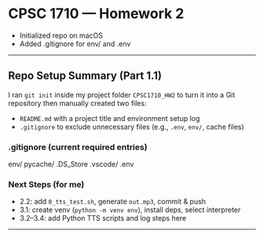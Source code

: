 # CPSC 1710 — Homework 2
- Initialized repo on macOS
- Added .gitignore for env/ and .env
---
## Repo Setup Summary (Part 1.1)
I ran `git init` inside my project folder `CPSC1710_HW2` to turn it into a Git repository then manually created two files:
- `README.md` with a project title and environment setup log
- `.gitignore` to exclude unnecessary files (e.g., `.env`, `env/`, cache files)

### .gitignore (current required entries)
env/
pycache/
.DS_Store
.vscode/
.env
### Next Steps (for me)
- 2.2: add `0_tts_test.sh`, generate `out.mp3`, commit & push
- 3.1: create venv (`python -m venv env`), install deps, select interpreter
- 3.2–3.4: add Python TTS scripts and log steps here
---

